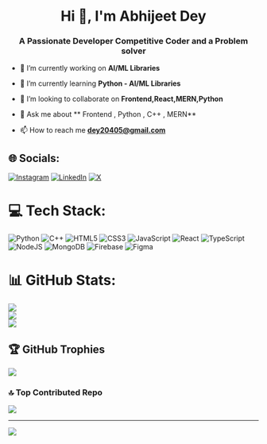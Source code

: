 <h1 align="center">Hi 👋, I'm Abhijeet Dey</h1>
<h3 align="center">A Passionate Developer Competitive Coder and a Problem solver</h3>

- 🔭 I’m currently working on **AI/ML Libraries**

- 🌱 I’m currently learning **Python - AI/ML Libraries**

- 👯 I’m looking to collaborate on **Frontend,React,MERN,Python**

- 💬 Ask me about ** Frontend , Python , C++ , MERN**

- 📫 How to reach me **dey20405@gmail.com**




## 🌐 Socials:
[![Instagram](https://img.shields.io/badge/Instagram-%23E4405F.svg?logo=Instagram&logoColor=white)](https://instagram.com/https://www.instagram.com/deadpool_ad_/) [![LinkedIn](https://img.shields.io/badge/LinkedIn-%230077B5.svg?logo=linkedin&logoColor=white)](https://linkedin.com/in/https://www.linkedin.com/in/abhijeet-dey-030a95220/) [![X](https://img.shields.io/badge/X-black.svg?logo=X&logoColor=white)](https://x.com/https://x.com/CodingB74402) 

# 💻 Tech Stack:
![Python](https://img.shields.io/badge/python-3670A0?style=plastic&logo=python&logoColor=ffdd54) ![C++](https://img.shields.io/badge/c++-%2300599C.svg?style=plastic&logo=c%2B%2B&logoColor=white) ![HTML5](https://img.shields.io/badge/html5-%23E34F26.svg?style=plastic&logo=html5&logoColor=white) ![CSS3](https://img.shields.io/badge/css3-%231572B6.svg?style=plastic&logo=css3&logoColor=white) ![JavaScript](https://img.shields.io/badge/javascript-%23323330.svg?style=plastic&logo=javascript&logoColor=%23F7DF1E) ![React](https://img.shields.io/badge/react-%2320232a.svg?style=plastic&logo=react&logoColor=%2361DAFB) ![TypeScript](https://img.shields.io/badge/typescript-%23007ACC.svg?style=plastic&logo=typescript&logoColor=white) ![NodeJS](https://img.shields.io/badge/node.js-6DA55F?style=plastic&logo=node.js&logoColor=white) ![MongoDB](https://img.shields.io/badge/MongoDB-%234ea94b.svg?style=plastic&logo=mongodb&logoColor=white) ![Firebase](https://img.shields.io/badge/firebase-%23039BE5.svg?style=plastic&logo=firebase) ![Figma](https://img.shields.io/badge/figma-%23F24E1E.svg?style=plastic&logo=figma&logoColor=white)
# 📊 GitHub Stats:
![](https://github-readme-stats.vercel.app/api?username=CWAbhi&theme=chartreuse-dark&hide_border=false&include_all_commits=true&count_private=true)<br/>
![](https://github-readme-streak-stats.herokuapp.com/?user=CWAbhi&theme=chartreuse-dark&hide_border=false)<br/>
![](https://github-readme-stats.vercel.app/api/top-langs/?username=CWAbhi&theme=chartreuse-dark&hide_border=false&include_all_commits=true&count_private=true&layout=compact)

## 🏆 GitHub Trophies
![](https://github-profile-trophy.vercel.app/?username=CWAbhi&theme=radical&no-frame=false&no-bg=true&margin-w=4)

### 🔝 Top Contributed Repo
![](https://github-contributor-stats.vercel.app/api?username=CWAbhi&limit=5&theme=dark&combine_all_yearly_contributions=true)

---
[![](https://visitcount.itsvg.in/api?id=CWAbhi&icon=0&color=0)](https://visitcount.itsvg.in)

<!-- Proudly created with GPRM ( https://gprm.itsvg.in ) -->
